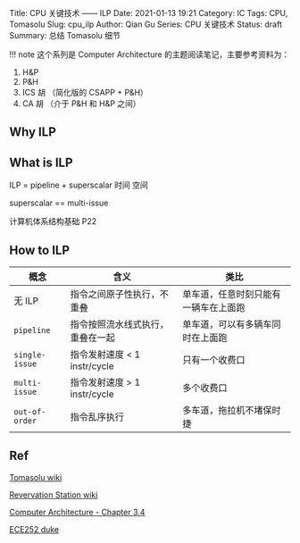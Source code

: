 Title: CPU 关键技术 —— ILP
Date: 2021-01-13 19:21
Category: IC
Tags: CPU, Tomasolu
Slug: cpu_ilp
Author: Qian Gu
Series: CPU 关键技术
Status: draft
Summary: 总结 Tomasolu 细节

!!! note
   这个系列是 Computer Architecture 的主题阅读笔记，主要参考资料为：
   1. H&P
   2. P&H
   3. ICS 胡 （简化版的 CSAPP + P&H）
   4. CA 胡 （介于 P&H 和 H&P 之间）

## Why ILP

## What is ILP

ILP = pipeline + superscalar
         时间        空间

superscalar == multi-issue

计算机体系结构基础 P22
## How to ILP

| 概念 | 含义 | 类比 |
| ---- | ---- | ---- |
| 无 ILP          | 指令之间原子性执行，不重叠      | 单车道，任意时刻只能有一辆车在上面跑 |
| `pipeline`      | 指令按照流水线式执行，重叠在一起 | 单车道，可以有多辆车同时在上面跑    |
| `single-issue`  | 指令发射速度 < 1 instr/cycle  | 只有一个收费口                   |
| `multi-issue`   | 指令发射速度 > 1 instr/cycle  | 多个收费口                      |
| `out-of-order`  | 指令乱序执行                  | 多车道，拖拉机不堵保时捷          |

## Ref

[Tomasolu wiki](https://en.wikipedia.org/wiki/Tomasolu_algorithm)

[Revervation Station wiki](https://en.wikipedia.org/wiki/Reservation_station)

[Computer Architecture - Chapter 3.4](https://book.douban.com/subject/6795919/)

[ECE252 duke]()